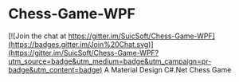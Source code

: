 # Chess-Game-WPF

[![Join the chat at https://gitter.im/SuicSoft/Chess-Game-WPF](https://badges.gitter.im/Join%20Chat.svg)](https://gitter.im/SuicSoft/Chess-Game-WPF?utm_source=badge&utm_medium=badge&utm_campaign=pr-badge&utm_content=badge)
A Material Design C#.Net Chess Game
